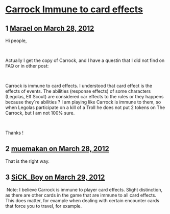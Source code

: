 # [Carrock Immune to card effects](https://community.fantasyflightgames.com/topic/62397-carrock-immune-to-card-effects/)

## 1 [Marael on March 28, 2012](https://community.fantasyflightgames.com/topic/62397-carrock-immune-to-card-effects/?do=findComment&comment=610907)

Hi people,

 

Actually I get the copy of Carrock, and I have a questin that I did not find on FAQ or in other post:

 

Carrock is immune to card effects. I understood that card effect is the effects of events. The abilities (response effects) of some characters (Legolas, Elf Scout) are considered car effects to the rules or they happens because they´re abilities ? I am playing like Carrock is immune to them, so when Legolas participate on a kill of a Troll he does not put 2 tokens on The Carrock, but I am not 100% sure.

 

Thanks !

## 2 [muemakan on March 28, 2012](https://community.fantasyflightgames.com/topic/62397-carrock-immune-to-card-effects/?do=findComment&comment=610934)

That is the right way.

## 3 [SiCK_Boy on March 29, 2012](https://community.fantasyflightgames.com/topic/62397-carrock-immune-to-card-effects/?do=findComment&comment=611332)

 Note: I believe Carrock is immune to player card effects. Slight distinction, as there are other cards in the game that are immune to all card effects. This does matter, for example when dealing with certain encounter cards that force you to travel, for example.

